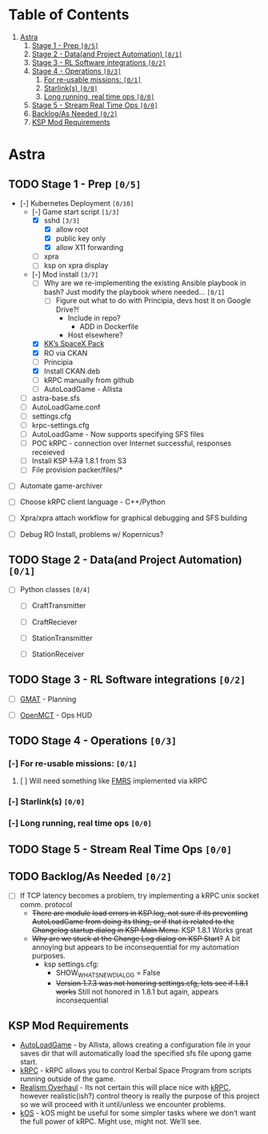 
# Table of Contents

1.  [Astra](#org4297c51)
    1.  [Stage 1 - Prep <code>[0/5]</code>](#orgf2298af)
    2.  [Stage 2 - Data(and Project Automation) <code>[0/1]</code>](#orgb8055c7)
    3.  [Stage 3 - RL Software integrations <code>[0/2]</code>](#org2e81183)
    4.  [Stage 4 - Operations <code>[0/3]</code>](#org07e8a92)
        1.  [For re-usable missions: <code>[0/1]</code>](#orgb721a8a)
        2.  [Starlink(s) <code>[0/0]</code>](#orgc627851)
        3.  [Long running, real time ops <code>[0/0]</code>](#orge50ecac)
    5.  [Stage 5 - Stream Real Time Ops <code>[0/0]</code>](#orgd74e85e)
    6.  [Backlog/As Needed <code>[0/2]</code>](#org05cf2eb)
    7.  [KSP Mod Requirements](#orga00d090)



<a id="org4297c51"></a>

# Astra


<a id="orgf2298af"></a>

## TODO Stage 1 - Prep <code>[0/5]</code>

-   [-] Kubernetes Deployment <code>[0/10]</code>
    -   [-] Game start script <code>[1/3]</code>
        -   [X] sshd <code>[3/3]</code>
            -   [X] allow root
            -   [X] public key only
            -   [X] allow X11 forwarding
        -   [ ] xpra
        -   [ ] ksp on xpra display
    -   [-] Mod install <code>[3/7]</code>
        -   [ ] Why are we re-implementing the existing Ansible playbook in bash? Just modify the playbook where needed&#x2026; <code>[0/1]</code>
            -   [ ] Figure out what to do with Principia, devs host it on Google Drive?!
                -   Include in repo?
                    -   ADD in Dockerfile
                -   Host elsewhere?
        -   [X] [KK&rsquo;s SpaceX Pack](https://forum.kerbalspaceprogram.com/index.php?/topic/193933-110-kks-spacex-pack-july-06-2020/)
        -   [X] RO via CKAN
        -   [ ] Principia
        -   [X] Install CKAN.deb
        -   [ ] kRPC manually from github
        -   [ ] AutoLoadGame - Allista
    -   [ ] astra-base.sfs
    -   [ ] AutoLoadGame.conf
    -   [ ] settings.cfg
    -   [ ] krpc-settings.cfg
    -   [ ] AutoLoadGame - Now supports specifying SFS files
    -   [ ] POC kRPC - connection over Internet successful, responses receieved
    -   [ ] Install KSP <del>1.7.3</del> 1.8.1 from S3
    -   [ ] File provision packer/files/\*
-   [ ] Automate game-archiver
-   [ ] Choose kRPC client language - C++/Python
-   [ ] Xpra/xpra attach workflow for graphical debugging and SFS building
-   [ ] Debug RO Install, problems w/ Kopernicus?


<a id="orgb8055c7"></a>

## TODO Stage 2 - Data(and Project Automation) <code>[0/1]</code>

-   [ ] Python classes <code>[0/4]</code>
    -   [ ] CraftTransmitter
    -   [ ] CraftReciever
    -   [ ] StationTransmitter
    -   [ ] StationReceiver


<a id="org2e81183"></a>

## TODO Stage 3 - RL Software integrations <code>[0/2]</code>

-   [ ] [GMAT](https://opensource.gsfc.nasa.gov/projects/GMAT/index.php) - Planning
-   [ ] [OpenMCT](https://github.com/nasa/openmct) - Ops HUD


<a id="org07e8a92"></a>

## TODO Stage 4 - Operations <code>[0/3]</code>


<a id="orgb721a8a"></a>

### [-] For re-usable missions: <code>[0/1]</code>

1.  [ ] Will need something like [FMRS](https://forum.kerbalspaceprogram.com/index.php?/topic/157214-19x-flight-manager-for-reusable-stages-fmrs-now-with-recoverycontroller-integration/) implemented via kRPC


<a id="orgc627851"></a>

### [-] Starlink(s) <code>[0/0]</code>


<a id="orge50ecac"></a>

### [-] Long running, real time ops <code>[0/0]</code>


<a id="orgd74e85e"></a>

## TODO Stage 5 - Stream Real Time Ops <code>[0/0]</code>


<a id="org05cf2eb"></a>

## TODO Backlog/As Needed <code>[0/2]</code>

-   [ ] If TCP latency becomes a problem, try implementing a kRPC unix socket comm. protocol
    -   <del>There are module load errors in KSP.log, not sure if its preventing AutoLoadGame from doing its thing, or if that is related to the Changelog startup dialog in KSP Main Menu.</del> KSP 1.8.1 Works great
    -   <del>Why are we stuck at the Change Log dialog on KSP Start?</del> A bit annoying but appears to be inconsequential for my automation purposes.
        -   ksp settings.cfg:
            -   SHOW<sub>WHATSNEW</sub><sub>DIALOG</sub> = False
            -   <del>Version 1.7.3 was not honoring settings.cfg, lets see if 1.8.1 works</del> Still not honored in 1.8.1 but again, appears inconsequential


<a id="orga00d090"></a>

## KSP Mod Requirements

-   [AutoLoadGame](https://github.com/allista/AutoLoadGame) - by Allista, allows creating a configuration file in your saves dir that will automatically load the specified sfs file upong game start.
-   [kRPC](https://krpc.github.io/krpc/) - kRPC allows you to control Kerbal Space Program from scripts running outside of the game.
-   [Realism Overhaul](https://github.com/KSP-RO/RealismOverhaul/wiki) - Its not certain this will place nice with [kRPC](https://krpc.github.io/krpc/), however realistic(ish?) control theory is really the purpose of this project so we will proceed with it until/unless we encounter problems.
-   [kOS](https://ksp-kos.github.io/KOS/) - kOS might be useful for some simpler tasks where we don&rsquo;t want the full power of kRPC. Might use, might not. We&rsquo;ll see.

